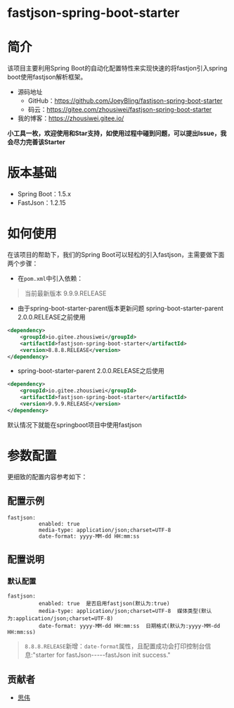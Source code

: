 # fastjson-spring-boot-starter

# 简介

该项目主要利用Spring Boot的自动化配置特性来实现快速的将fastjon引入spring boot使用fastjson解析框架。

- 源码地址
  - GitHub：<a href="https://github.com/JoeyBling/fastjson-spring-boot-starter" target="_blank">https://github.com/JoeyBling/fastjson-spring-boot-starter</a>
  - 码云：<a href="https://gitee.com/zhousiwei/fastjson-spring-boot-starter" target="_blank">https://gitee.com/zhousiwei/fastjson-spring-boot-starter</a>
- 我的博客：<a href="https://zhousiwei.gitee.io/" target="_blank">https://zhousiwei.gitee.io/</a>

**小工具一枚，欢迎使用和Star支持，如使用过程中碰到问题，可以提出Issue，我会尽力完善该Starter**

# 版本基础

- Spring Boot：1.5.x
- FastJson：1.2.15

# 如何使用

在该项目的帮助下，我们的Spring Boot可以轻松的引入fastjson，主需要做下面两个步骤：

- 在`pom.xml`中引入依赖：

> 当前最新版本 9.9.9.RELEASE

- 由于spring-boot-starter-parent版本更新问题 
spring-boot-starter-parent 2.0.0.RELEASE之前使用

```xml
<dependency>
	<groupId>io.gitee.zhousiwei</groupId>
	<artifactId>fastjson-spring-boot-starter</artifactId>
	<version>8.8.8.RELEASE</version>
</dependency>
```
- spring-boot-starter-parent 2.0.0.RELEASE之后使用

```xml
<dependency>
	<groupId>io.gitee.zhousiwei</groupId>
	<artifactId>fastjson-spring-boot-starter</artifactId>
	<version>9.9.9.RELEASE</version>
</dependency>
```

默认情况下就能在springboot项目中使用fastjson

# 参数配置

更细致的配置内容参考如下：

## 配置示例

```properties
fastjson:
          enabled: true
          media-type: application/json;charset=UTF-8
          date-format: yyyy-MM-dd HH:mm:ss
```

## 配置说明

### 默认配置

```properties
fastjson:
          enabled: true  是否启用fastjson(默认为:true)
          media-type: application/json;charset=UTF-8  媒体类型(默认为:application/json;charset=UTF-8)
          date-format: yyyy-MM-dd HH:mm:ss  日期格式(默认为:yyyy-MM-dd HH:mm:ss)
```


> `8.8.8.RELEASE`新增：`date-format`属性，且配置成功会打印控制台信息:"starter for fastJson-----fastJson init success."

## 贡献者

- <a href="https://gitee.com/zhousiwei/" target="_blank">思伟</a>